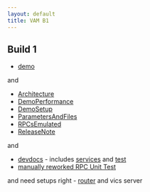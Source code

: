 ```yaml
---
layout: default
title: VAM B1
---
```


## Build 1

  * [demo](/demoVAM1/)

and

  * [Architecture](vamArchitecture)
  * [DemoPerformance](vamB1DemoPerformance)
  * [DemoSetup](vamB1DemoSetup)
  * [ParametersAndFiles](vamB1ParametersAndFiles)
  * [RPCsEmulated](vamB1RPCsEmulated)
  * [ReleaseNote](vamB1ReleaseNote)

and 

  * [devdocs](devdocs/) - includes [services](devdocs/services/) and [test](devdocs/tests/)
  * [manually reworked RPC Unit Test](vamB1RPCUnitTest)

and need setups right - [router](https://github.com/vistadataproject/rpcRouter) and vics server
